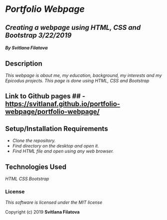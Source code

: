 # _**Portfolio Webpage**_

## _Creating a webpage using HTML, CSS and Bootstrap 3/22/2019_

#### _**By Svitlana Filatova**_

## Description

_This webpage is about me, my education, background, my interests and my Epicodus projects. This page is done using HTML, CSS and Bootstrap_

## Link to Github pages ## - https://svitlanaf.github.io/portfolio-webpage/portfolio-webpage/

## Setup/Installation Requirements

* _Clone the repository._
* _Find directory on the desktop and open it._
* _Find HTML file and open using any web browser._

## Technologies Used

_HTML_
_CSS_
_Bootstrap_

### License

*This software is licensed under the MIT license*

Copyright (c) 2019 **Svitlana Filatova**

